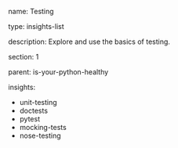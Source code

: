 name: Testing

type: insights-list

description: Explore and use the basics of testing.  

section: 1

parent: is-your-python-healthy

insights:
  - unit-testing
  - doctests
  - pytest
  - mocking-tests
  - nose-testing
